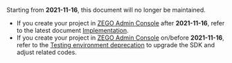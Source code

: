 

<div class="mk-warning">

Starting from **2021-11-16**, this document will no longer be maintained.
- If you create your project in [ZEGO Admin Console](https://console.zegocloud.com) after **2021-11-16**, refer to the latest document [Implementation](!WhiteBoard-Sample_Codes/Sample_Code).
- If you create your project in [ZEGO Admin Console](https://console.zegocloud.com) on/before **2021-11-16**, refer to the [Testing environment deprecation](!OldDocWithTestEnv-TestEnvSupersessionDesc/TestEnvSupersessionDesc) to upgrade the SDK and adjust related codes.

</div>








